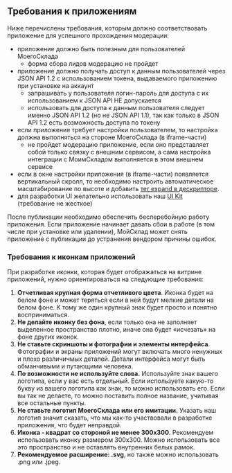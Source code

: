 ## Требования к приложениям

Ниже перечислены требования, которым должно соответствовать приложение для успешного прохождения модерации:

+ приложение должно быть полезным для пользователей МоегоСклада
    + форма сбора лидов модерацию не пройдет
+ приложение должно получать доступ к данным пользователей через JSON API 1.2 с использованием токена, выдаваемого приложению при установке на аккаунт
    + запрашивать у пользователя логин-пароль для доступа с их использованием к JSON API НЕ допускается
    + использовать для доступа к данным пользователя следует именно JSON API 1.2 (но не JSON API 1.1), так как только в 
    JSON API 1.2 есть возможность доступа по токену
+ если приложение требует настройки пользователем, то настройка должна выполняться на стороне МоегоСклада (в iframe-части)
    + не пройдет модерацию приложение, если оно представляет собой только связку с внешним сервисом, а сама настройка 
    интеграции с МоимСкладом выполняется в этом внешнем сервисе
+ если в окне настройки приложения (в iframe-части) появляется вертикальный скролл, 
    то необходимо настроить автоматическое масштабирование по высоте и добавить [тег expand в дескрипторе](#blok-iframe). 
+ для разработки UI желательно использовать наш [UI Kit](https://github.com/moysklad/html-marketplace-1.0-uikit)  
(требование не жесткое) 

После публикации необходимо обеспечить бесперебойную работу приложения. Если приложение начинает давать сбои в работе
(в том числе при установке или удалении), МойСклад может снять приложение с публикации до устранения вендором причины ошибок.

### Требования к иконкам приложений

При разработке иконки, которая будет отображаться на витрине приложений, нужно ориентироваться на следующие требования:

1. **Отчетливая крупная форма отчетливого цвета**. Иконка будет на белом фоне и может теряться если в ней будут мелкие 
детали на белом фоне. К тому же один крупный знак будет просто и понятно восприниматься.
2. **Не делайте иконку без фона**, если только она не заполняет выделенное пространство плотно, иначе она будет «исчезать» 
на фоне других иконок. 
3. **Не ставьте скриншоты и фотографии и элементы интерфейса**. Фотографии и экраны приложений могут включать много ненужных и плохо различичмых деталей. Детали интерфейса могут быть обманчивыми и путающими человека.
4. **По возможности не используйте слова.** Используйте знак вашего логотипа, если у вас есть отдельный. Если используете 
какую-то букву из вашего логотипа как знак, то можно использовать его. Если вы так не делаете, то можно поставить полное 
название, учитывая все остальные пункты.
5. **Не ставьте логотип МоегоСклада или его имитации.** Указать наш логотип значит сказать, что мы как-то участвовали в 
разработке приложения, что будет неправдой.
6. **Иконка - квадрат со стороной не менее 300x300**. Рекомендуем использовать иконку размером 300х300.
Можно использовать все это пространство и не оставлять внутренних белых рамок.
7. **Рекомендуемое расширение: .svg**, но также можно использовать .png или .jpeg.

